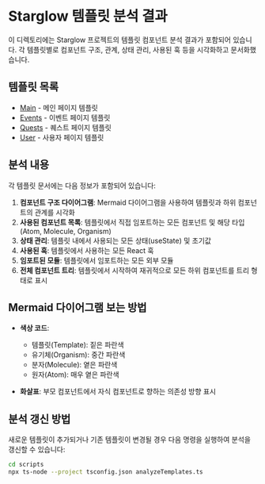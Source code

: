 # Starglow 템플릿 분석 결과

이 디렉토리에는 Starglow 프로젝트의 템플릿 컴포넌트 분석 결과가 포함되어 있습니다. 각 템플릿별로 컴포넌트 구조, 관계, 상태 관리, 사용된 훅 등을 시각화하고 문서화했습니다.

## 템플릿 목록

- [Main](Main.md) - 메인 페이지 템플릿
- [Events](Events.md) - 이벤트 페이지 템플릿
- [Quests](Quests.md) - 퀘스트 페이지 템플릿
- [User](User.md) - 사용자 페이지 템플릿

## 분석 내용

각 템플릿 문서에는 다음 정보가 포함되어 있습니다:

1. **컴포넌트 구조 다이어그램**: Mermaid 다이어그램을 사용하여 템플릿과 하위 컴포넌트의 관계를 시각화
2. **사용된 컴포넌트 목록**: 템플릿에서 직접 임포트하는 모든 컴포넌트 및 해당 타입(Atom, Molecule, Organism)
3. **상태 관리**: 템플릿 내에서 사용되는 모든 상태(useState) 및 초기값
4. **사용된 훅**: 템플릿에서 사용하는 모든 React 훅
5. **임포트된 모듈**: 템플릿에서 임포트하는 모든 외부 모듈
6. **전체 컴포넌트 트리**: 템플릿에서 시작하여 재귀적으로 모든 하위 컴포넌트를 트리 형태로 표시

## Mermaid 다이어그램 보는 방법

- **색상 코드**:

  - 템플릿(Template): 짙은 파란색
  - 유기체(Organism): 중간 파란색
  - 분자(Molecule): 옅은 파란색
  - 원자(Atom): 매우 옅은 파란색

- **화살표**: 부모 컴포넌트에서 자식 컴포넌트로 향하는 의존성 방향 표시

## 분석 갱신 방법

새로운 템플릿이 추가되거나 기존 템플릿이 변경될 경우 다음 명령을 실행하여 분석을 갱신할 수 있습니다:

```bash
cd scripts
npx ts-node --project tsconfig.json analyzeTemplates.ts
```
